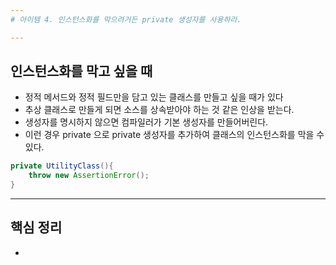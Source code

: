 ```yaml
---
# 아이템 4. 인스턴스화를 막으려거든 private 생성자를 사용하라.

---
```

## 인스턴스화를 막고 싶을 때
- 정적 메서드와 정적 필드만을 담고 있는 클래스를 만들고 싶을 때가 있다
- 추상 클래스로 만들게 되면 소스를 상속받아야 하는 것 같은 인상을 받는다.
- 생성자를 명시하지 않으면 컴파일러가 기본 생성자를 만들어버린다.
- 이런 경우 private 으로 private 생성자를 추가하여 클래스의 인스턴스화를 막을 수 있다.

```java
private UtilityClass(){
	throw new AssertionError();
}
```

---
## 핵심 정리
-


